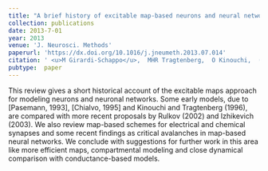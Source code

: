 ```yaml
---
title: "A brief history of excitable map-based neurons and neural networks"
collection: publications
date: 2013-7-01
year: 2013
venue: 'J. Neurosci. Methods'
paperurl: 'https://dx.doi.org/10.1016/j.jneumeth.2013.07.014'
citation: ' <u>M Girardi-Schappo</u>,  MHR Tragtenberg,  O Kinouchi,  (2013):<i>A brief history of excitable map-based neurons and neural networks.</i> <b>J. Neurosci. Methods 220</b>: 116--130.'
pubtype:  paper
---
```

This review gives a short historical account of the excitable maps approach for modeling neurons and neuronal networks. Some early models, due to [Pasemann, 1993], [Chialvo, 1995] and Kinouchi and Tragtenberg (1996), are compared with more recent proposals by Rulkov (2002) and Izhikevich (2003). We also review map-based schemes for electrical and chemical synapses and some recent findings as critical avalanches in map-based neural networks. We conclude with suggestions for further work in this area like more efficient maps, compartmental modeling and close dynamical comparison with conductance-based models.